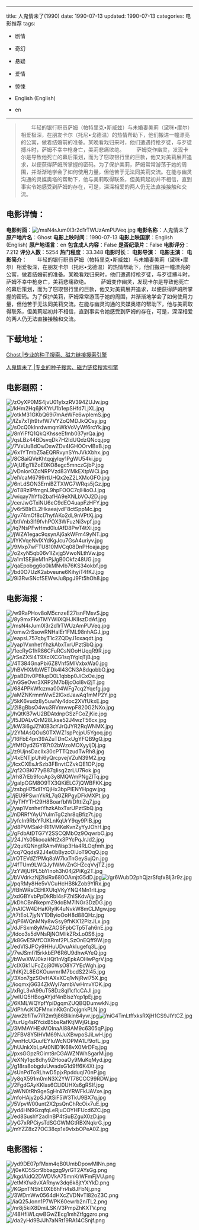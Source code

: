 
---
title: 人鬼情未了(1990)
date: 1990-07-13
updated: 1990-07-13
categories: 电影推荐
tags:
- 剧情
- 奇幻
- 悬疑
- 爱情
- 惊悚

- English (English)
- en
---


> 　　年轻的银行职员萨姆（帕特里克•斯威兹）与未婚妻美莉（黛咪•摩尔）相爱极深，在朋友卡尔（托尼•戈德温）的热情帮助下，他们搬进一幢漂亮的公寓，做着结婚前的准备。某晚看戏归来时，他们遭遇持枪歹徒，与歹徒搏斗时，萨姆不幸中枪身亡，美莉悲痛欲绝。  　　萨姆变作幽灵，发现卡尔是导致他死亡的幕后策划，而为了窃取银行里的巨款，他又对美莉展开追求，以便获得萨姆所掌握的密码。为了保护美莉，萨姆常常游荡于她的周围，并渐渐地学会了如何使用力量，但他苦于无法同美莉交流。在能与幽灵沟通的灵媒奥塔的帮助下，他与美莉取得联系，但美莉起初并不相信，直到事实令她感受到萨姆的存在，可是，深深相爱的两人仍无法直接接触和交流。

## **电影详情**：

**电影封面**：<img src="https://image.tmdb.org/t/p/w200/msN4rJum0l3r2d1rTWUzAmPUVeq.jpg" alt="/msN4rJum0l3r2d1rTWUzAmPUVeq.jpg" title="/msN4rJum0l3r2d1rTWUzAmPUVeq.jpg">
**电影名称**：人鬼情未了
**原产地片名**：Ghost
**电影上映时间**：1990-07-13
**电影上映国家**：English (English)
**原产地语言**：en
**包含成人内容**：False
**是否纪录片**：False
**电影评分**：7.212
**评分人数**：5254
**热门程度**：33.348
**电影时长**：
**电影导演**：
**电影主演**：
**电影简介**：　　年轻的银行职员萨姆（帕特里克•斯威兹）与未婚妻美莉（黛咪•摩尔）相爱极深，在朋友卡尔（托尼•戈德温）的热情帮助下，他们搬进一幢漂亮的公寓，做着结婚前的准备。某晚看戏归来时，他们遭遇持枪歹徒，与歹徒搏斗时，萨姆不幸中枪身亡，美莉悲痛欲绝。  　　萨姆变作幽灵，发现卡尔是导致他死亡的幕后策划，而为了窃取银行里的巨款，他又对美莉展开追求，以便获得萨姆所掌握的密码。为了保护美莉，萨姆常常游荡于她的周围，并渐渐地学会了如何使用力量，但他苦于无法同美莉交流。在能与幽灵沟通的灵媒奥塔的帮助下，他与美莉取得联系，但美莉起初并不相信，直到事实令她感受到萨姆的存在，可是，深深相爱的两人仍无法直接接触和交流。

## **下载地址**：
[Ghost |专业的种子搜索、磁力链接搜索引擎](https://movie.amd794.com:2083/?search=Ghost&ordering=&mode=match_phrase&page_size=10&page=1)

[人鬼情未了 |专业的种子搜索、磁力链接搜索引擎](https://movie.amd794.com:2083/?search=%E4%BA%BA%E9%AC%BC%E6%83%85%E6%9C%AA%E4%BA%86&ordering=&mode=match_phrase&page_size=10&page=1)
 

## **电影剧照**：
<img src="https://image.tmdb.org/t/p/original/zOyXP0MS4jvU01yIxzRV394ZUJw.jpg" alt="/zOyXP0MS4jvU01yIxzRV394ZUJw.jpg" title="/zOyXP0MS4jvU01yIxzRV394ZUJw.jpg"><img src="https://image.tmdb.org/t/p/original/kHm2Hq6jKKYrU1b1epSHfd7LjXL.jpg" alt="/kHm2Hq6jKKYrU1b1epSHfd7LjXL.jpg" title="/kHm2Hq6jKKYrU1b1epSHfd7LjXL.jpg"><img src="https://image.tmdb.org/t/p/original/otkM31GKbQ69i7mAeWFe6wplemS.jpg" alt="/otkM31GKbQ69i7mAeWFe6wplemS.jpg" title="/otkM31GKbQ69i7mAeWFe6wplemS.jpg"><img src="https://image.tmdb.org/t/p/original/lZs7xTjh9tvfW7VYZoQMDJkQCsy.jpg" alt="/lZs7xTjh9tvfW7VYZoQMDJkQCsy.jpg" title="/lZs7xTjh9tvfW7VYZoQMDJkQCsy.jpg"><img src="https://image.tmdb.org/t/p/original/sOcQ0kInrdwmqmWkVoVyWf6rcYk.jpg" alt="/sOcQ0kInrdwmqmWkVoVyWf6rcYk.jpg" title="/sOcQ0kInrdwmqmWkVoVyWf6rcYk.jpg"><img src="https://image.tmdb.org/t/p/original/8nYiFfQ1QkQKhsseEfmb037yrQa.jpg" alt="/8nYiFfQ1QkQKhsseEfmb037yrQa.jpg" title="/8nYiFfQ1QkQKhsseEfmb037yrQa.jpg"><img src="https://image.tmdb.org/t/p/original/qsLBz44BDsvqDk7H2IdUQdzQNcq.jpg" alt="/qsLBz44BDsvqDk7H2IdUQdzQNcq.jpg" title="/qsLBz44BDsvqDk7H2IdUQdzQNcq.jpg"><img src="https://image.tmdb.org/t/p/original/7VxUuBdOwDswZDv4IGHOOrvIBxB.jpg" alt="/7VxUuBdOwDswZDv4IGHOOrvIBxB.jpg" title="/7VxUuBdOwDswZDv4IGHOOrvIBxB.jpg"><img src="https://image.tmdb.org/t/p/original/6x1YTmbZ5aEQRRvynSYnJVkXbhx.jpg" alt="/6x1YTmbZ5aEQRRvynSYnJVkXbhx.jpg" title="/6x1YTmbZ5aEQRRvynSYnJVkXbhx.jpg"><img src="https://image.tmdb.org/t/p/original/8C8aiQVeKhtqqjylqy1PgWU54ki.jpg" alt="/8C8aiQVeKhtqqjylqy1PgWU54ki.jpg" title="/8C8aiQVeKhtqqjylqy1PgWU54ki.jpg"><img src="https://image.tmdb.org/t/p/original/AjUEg11iZoE0KO8egc5mnczGjbP.jpg" alt="/AjUEg11iZoE0KO8egc5mnczGjbP.jpg" title="/AjUEg11iZoE0KO8egc5mnczGjbP.jpg"><img src="https://image.tmdb.org/t/p/original/vDnIorOZcNRPVzd83YMkEXtpWCi.jpg" alt="/vDnIorOZcNRPVzd83YMkEXtpWCi.jpg" title="/vDnIorOZcNRPVzd83YMkEXtpWCi.jpg"><img src="https://image.tmdb.org/t/p/original/elVcaM6799rtUHQx2eZ2LXMoGFO.jpg" alt="/elVcaM6799rtUHQx2eZ2LXMoGFO.jpg" title="/elVcaM6799rtUHQx2eZ2LXMoGFO.jpg"><img src="https://image.tmdb.org/t/p/original/6nLdSON3ErniBZTXWG7WRqs5jGz.jpg" alt="/6nLdSON3ErniBZTXWG7WRqs5jGz.jpg" title="/6nLdSON3ErniBZTXWG7WRqs5jGz.jpg"><img src="https://image.tmdb.org/t/p/original/oT8RzIPfmgnL9hpFOOC7qlHioOJ.jpg" alt="/oT8RzIPfmgnL9hpFOOC7qlHioOJ.jpg" title="/oT8RzIPfmgnL9hpFOOC7qlHioOJ.jpg"><img src="https://image.tmdb.org/t/p/original/wiqay7hYfb2bafHA9eXNLbVOJ2D.jpg" alt="/wiqay7hYfb2bafHA9eXNLbVOJ2D.jpg" title="/wiqay7hYfb2bafHA9eXNLbVOJ2D.jpg"><img src="https://image.tmdb.org/t/p/original/cerJwGTxiNU6eC9dEO4uapFzHFY.jpg" alt="/cerJwGTxiNU6eC9dEO4uapFzHFY.jpg" title="/cerJwGTxiNU6eC9dEO4uapFzHFY.jpg"><img src="https://image.tmdb.org/t/p/original/v6r5BIrEL2HkaeajvdF8ctSppMc.jpg" alt="/v6r5BIrEL2HkaeajvdF8ctSppMc.jpg" title="/v6r5BIrEL2HkaeajvdF8ctSppMc.jpg"><img src="https://image.tmdb.org/t/p/original/gv74mOf8cI7hyfAKo2dL9nVPtXj.jpg" alt="/gv74mOf8cI7hyfAKo2dL9nVPtXj.jpg" title="/gv74mOf8cI7hyfAKo2dL9nVPtXj.jpg"><img src="https://image.tmdb.org/t/p/original/btIVnb3l19fvhPOX3WFuzNi3vpf.jpg" alt="/btIVnb3l19fvhPOX3WFuzNi3vpf.jpg" title="/btIVnb3l19fvhPOX3WFuzNi3vpf.jpg"><img src="https://image.tmdb.org/t/p/original/iq7NsPFwHmd0lulAfD8PwT4tXi.jpg" alt="/iq7NsPFwHmd0lulAfD8PwT4tXi.jpg" title="/iq7NsPFwHmd0lulAfD8PwT4tXi.jpg"><img src="https://image.tmdb.org/t/p/original/jWZA1egac9qsynAj6akWFm49yNT.jpg" alt="/jWZA1egac9qsynAj6akWFm49yNT.jpg" title="/jWZA1egac9qsynAj6akWFm49yNT.jpg"><img src="https://image.tmdb.org/t/p/original/lYKVqeNvIXYdKgJcu7GsA4uriyv.jpg" alt="/lYKVqeNvIXYdKgJcu7GsA4uriyv.jpg" title="/lYKVqeNvIXYdKgJcu7GsA4uriyv.jpg"><img src="https://image.tmdb.org/t/p/original/9Mxp7wFTU810MVCq08DnPHoaja.jpg" alt="/9Mxp7wFTU810MVCq08DnPHoaja.jpg" title="/9Mxp7wFTU810MVCq08DnPHoaja.jpg"><img src="https://image.tmdb.org/t/p/original/o2xyN5qb06v1IZvjg5VwoNLthVw.jpg" alt="/o2xyN5qb06v1IZvjg5VwoNLthVw.jpg" title="/o2xyN5qb06v1IZvjg5VwoNLthVw.jpg"><img src="https://image.tmdb.org/t/p/original/a1m1SEjiieM1nPjJgB0Okfz48UG.jpg" alt="/a1m1SEjiieM1nPjJgB0Okfz48UG.jpg" title="/a1m1SEjiieM1nPjJgB0Okfz48UG.jpg"><img src="https://image.tmdb.org/t/p/original/qaEpobgg6o0kMNvIb76KS34okbf.jpg" alt="/qaEpobgg6o0kMNvIb76KS34okbf.jpg" title="/qaEpobgg6o0kMNvIb76KS34okbf.jpg"><img src="https://image.tmdb.org/t/p/original/bd0O7UzK2abveune6KihyiT4fKJ.jpg" alt="/bd0O7UzK2abveune6KihyiT4fKJ.jpg" title="/bd0O7UzK2abveune6KihyiT4fKJ.jpg"><img src="https://image.tmdb.org/t/p/original/9i3RwSNcfSEWwJu8pgJ9Ft5hOh8.jpg" alt="/9i3RwSNcfSEWwJu8pgJ9Ft5hOh8.jpg" title="/9i3RwSNcfSEWwJu8pgJ9Ft5hOh8.jpg">

## **电影海报**：
<img src="https://image.tmdb.org/t/p/original/w9RaPHov8oM5cnzeE27isnFMsvS.jpg" alt="/w9RaPHov8oM5cnzeE27isnFMsvS.jpg" title="/w9RaPHov8oM5cnzeE27isnFMsvS.jpg"><img src="https://image.tmdb.org/t/p/original/8y9mxFKeTMYWIiXQHJKlIszDdAf.jpg" alt="/8y9mxFKeTMYWIiXQHJKlIszDdAf.jpg" title="/8y9mxFKeTMYWIiXQHJKlIszDdAf.jpg"><img src="https://image.tmdb.org/t/p/original/msN4rJum0l3r2d1rTWUzAmPUVeq.jpg" alt="/msN4rJum0l3r2d1rTWUzAmPUVeq.jpg" title="/msN4rJum0l3r2d1rTWUzAmPUVeq.jpg"><img src="https://image.tmdb.org/t/p/original/omw2rSsowRNHaIEr1FML98nhAGJ.jpg" alt="/omw2rSsowRNHaIEr1FML98nhAGJ.jpg" title="/omw2rSsowRNHaIEr1FML98nhAGJ.jpg"><img src="https://image.tmdb.org/t/p/original/eapsL757qbyT1c2ZQDyJ1oxaqdt.jpg" alt="/eapsL757qbyT1c2ZQDyJ1oxaqdt.jpg" title="/eapsL757qbyT1c2ZQDyJ1oxaqdt.jpg"><img src="https://image.tmdb.org/t/p/original/yap1VxnhetYhzkAbxTxrUPztSbQ.jpg" alt="/yap1VxnhetYhzkAbxTxrUPztSbQ.jpg" title="/yap1VxnhetYhzkAbxTxrUPztSbQ.jpg"><img src="https://image.tmdb.org/t/p/original/1ecRyG1hR86CFuRCsNOoHUqqR9R.jpg" alt="/1ecRyG1hR86CFuRCsNOoHUqqR9R.jpg" title="/1ecRyG1hR86CFuRCsNOoHUqqR9R.jpg"><img src="https://image.tmdb.org/t/p/original/rSeZX5l4T9XcIXCG1sq1YglqTjB.jpg" alt="/rSeZX5l4T9XcIXCG1sq1YglqTjB.jpg" title="/rSeZX5l4T9XcIXCG1sq1YglqTjB.jpg"><img src="https://image.tmdb.org/t/p/original/4T384GnaPbi6Z8Vhf5MIVxbxWa0.jpg" alt="/4T384GnaPbi6Z8Vhf5MIVxbxWa0.jpg" title="/4T384GnaPbi6Z8Vhf5MIVxbxWa0.jpg"><img src="https://image.tmdb.org/t/p/original/hBVHXMbWETDk4l43CN3A8dqobbO.jpg" alt="/hBVHXMbWETDk4l43CN3A8dqobbO.jpg" title="/hBVHXMbWETDk4l43CN3A8dqobbO.jpg"><img src="https://image.tmdb.org/t/p/original/paBDtv0P8lupD0L1qbbp0JiCxOe.jpg" alt="/paBDtv0P8lupD0L1qbbp0JiCxOe.jpg" title="/paBDtv0P8lupD0L1qbbp0JiCxOe.jpg"><img src="https://image.tmdb.org/t/p/original/nGSeOwr3XRP2M7bBjcOol8vi2jT.jpg" alt="/nGSeOwr3XRP2M7bBjcOol8vi2jT.jpg" title="/nGSeOwr3XRP2M7bBjcOol8vi2jT.jpg"><img src="https://image.tmdb.org/t/p/original/684PPkWfczma004WFg7cq2Yqefg.jpg" alt="/684PPkWfczma004WFg7cq2Yqefg.jpg" title="/684PPkWfczma004WFg7cq2Yqefg.jpg"><img src="https://image.tmdb.org/t/p/original/aMZNKrmmWwE2lGxdJawAq1mMP2Y.jpg" alt="/aMZNKrmmWwE2lGxdJawAq1mMP2Y.jpg" title="/aMZNKrmmWwE2lGxdJawAq1mMP2Y.jpg"><img src="https://image.tmdb.org/t/p/original/5kK6vudz8y5uwNy4doc2XVfUkxE.jpg" alt="/5kK6vudz8y5uwNy4doc2XVfUkxE.jpg" title="/5kK6vudz8y5uwNy4doc2XVfUkxE.jpg"><img src="https://image.tmdb.org/t/p/original/2l8gBbsO4wu3RVmwwpF820G2NXo.jpg" alt="/2l8gBbsO4wu3RVmwwpF820G2NXo.jpg" title="/2l8gBbsO4wu3RVmwwpF820G2NXo.jpg"><img src="https://image.tmdb.org/t/p/original/hQtKB7wU2BDAtdnpGSzFCoZjKie.jpg" alt="/hQtKB7wU2BDAtdnpGSzFCoZjKie.jpg" title="/hQtKB7wU2BDAtdnpGSzFCoZjKie.jpg"><img src="https://image.tmdb.org/t/p/original/l5JDALvQrM28Lkse52J4wzT56cx.jpg" alt="/l5JDALvQrM28Lkse52J4wzT56cx.jpg" title="/l5JDALvQrM28Lkse52J4wzT56cx.jpg"><img src="https://image.tmdb.org/t/p/original/kW3i6gJZN0B3cYJrQJYR2RqWNMX.jpg" alt="/kW3i6gJZN0B3cYJrQJYR2RqWNMX.jpg" title="/kW3i6gJZN0B3cYJrQJYR2RqWNMX.jpg"><img src="https://image.tmdb.org/t/p/original/2YMAsQOuS0TXWZ1spPcjpU5Ygoq.jpg" alt="/2YMAsQOuS0TXWZ1spPcjpU5Ygoq.jpg" title="/2YMAsQOuS0TXWZ1spPcjpU5Ygoq.jpg"><img src="https://image.tmdb.org/t/p/original/16FbE4pn39AZuTDnCxUgYFQB9gQ.jpg" alt="/16FbE4pn39AZuTDnCxUgYFQB9gQ.jpg" title="/16FbE4pn39AZuTDnCxUgYFQB9gQ.jpg"><img src="https://image.tmdb.org/t/p/original/fMfOydZGY87t02bWzoMOXyyijDj.jpg" alt="/fMfOydZGY87t02bWzoMOXyyijDj.jpg" title="/fMfOydZGY87t02bWzoMOXyyijDj.jpg"><img src="https://image.tmdb.org/t/p/original/z9UjnsDacIlx30cPTTQzudTwRh8.jpg" alt="/z9UjnsDacIlx30cPTTQzudTwRh8.jpg" title="/z9UjnsDacIlx30cPTTQzudTwRh8.jpg"><img src="https://image.tmdb.org/t/p/original/4xENTjpUhi6yQrcpvejVZuN39M2.jpg" alt="/4xENTjpUhi6yQrcpvejVZuN39M2.jpg" title="/4xENTjpUhi6yQrcpvejVZuN39M2.jpg"><img src="https://image.tmdb.org/t/p/original/lcxCXEsJrSzb3FBnvtCZvkQE1OP.jpg" alt="/lcxCXEsJrSzb3FBnvtCZvkQE1OP.jpg" title="/lcxCXEsJrSzb3FBnvtCZvkQE1OP.jpg"><img src="https://image.tmdb.org/t/p/original/qf2OBKl77yB87qIisg2zrLU7Rok.jpg" alt="/qf2OBKl77yB87qIisg2zrLU7Rok.jpg" title="/qf2OBKl77yB87qIisg2zrLU7Rok.jpg"><img src="https://image.tmdb.org/t/p/original/rh87rEb9fccAp3y8MQWmPNgZITq.jpg" alt="/rh87rEb9fccAp3y8MQWmPNgZITq.jpg" title="/rh87rEb9fccAp3y8MQWmPNgZITq.jpg"><img src="https://image.tmdb.org/t/p/original/gaIpCGM8O9TX3QKiELC7jQWBFKK.jpg" alt="/gaIpCGM8O9TX3QKiELC7jQWBFKK.jpg" title="/gaIpCGM8O9TX3QKiELC7jQWBFKK.jpg"><img src="https://image.tmdb.org/t/p/original/zsbgH75dl1YQjHx3bpPlENYHpgw.jpg" alt="/zsbgH75dl1YQjHx3bpPlENYHpgw.jpg" title="/zsbgH75dl1YQjHx3bpPlENYHpgw.jpg"><img src="https://image.tmdb.org/t/p/original/jEU9PSwnYkRL7qGZRPgyDFkMXPt.jpg" alt="/jEU9PSwnYkRL7qGZRPgyDFkMXPt.jpg" title="/jEU9PSwnYkRL7qGZRPgyDFkMXPt.jpg"><img src="https://image.tmdb.org/t/p/original/iyTHYTH29H8BoarfbIWDfttiZq7.jpg" alt="/iyTHYTH29H8BoarfbIWDfttiZq7.jpg" title="/iyTHYTH29H8BoarfbIWDfttiZq7.jpg"><img src="https://image.tmdb.org/t/p/original/yap1VxnhetYhzkAbxTxrUPztSbQ.jpg" alt="/yap1VxnhetYhzkAbxTxrUPztSbQ.jpg" title="/yap1VxnhetYhzkAbxTxrUPztSbQ.jpg"><img src="https://image.tmdb.org/t/p/original/nDRRfYAyUYuImTgCzhr8qBfiz7t.jpg" alt="/nDRRfYAyUYuImTgCzhr8qBfiz7t.jpg" title="/nDRRfYAyUYuImTgCzhr8qBfiz7t.jpg"><img src="https://image.tmdb.org/t/p/original/yfcIn9RIxYPJKLnKqUrY9qy9PIB.jpg" alt="/yfcIn9RIxYPJKLnKqUrY9qy9PIB.jpg" title="/yfcIn9RIxYPJKLnKqUrY9qy9PIB.jpg"><img src="https://image.tmdb.org/t/p/original/d8PVMSakHRl1VMKeKvnZyYyJOhH.jpg" alt="/d8PVMSakHRl1VMKeKvnZyYyJOhH.jpg" title="/d8PVMSakHRl1VMKeKvnZyYyJOhH.jpg"><img src="https://image.tmdb.org/t/p/original/gFdbAtDTG7Y2SSCQMbOz9OqwrbO.jpg" alt="/gFdbAtDTG7Y2SSCQMbOz9OqwrbO.jpg" title="/gFdbAtDTG7Y2SSCQMbOz9OqwrbO.jpg"><img src="https://image.tmdb.org/t/p/original/24JYs05kooakNt2x3PYcPqJrJd2.jpg" alt="/24JYs05kooakNt2x3PYcPqJrJd2.jpg" title="/24JYs05kooakNt2x3PYcPqJrJd2.jpg"><img src="https://image.tmdb.org/t/p/original/2quKQNngtRAm4Wsp3Ha4RLOqfmh.jpg" alt="/2quKQNngtRAm4Wsp3Ha4RLOqfmh.jpg" title="/2quKQNngtRAm4Wsp3Ha4RLOqfmh.jpg"><img src="https://image.tmdb.org/t/p/original/cq7Qqds92J4e0bByzcOIJoT9OqQ.jpg" alt="/cq7Qqds92J4e0bByzcOIJoT9OqQ.jpg" title="/cq7Qqds92J4e0bByzcOIJoT9OqQ.jpg"><img src="https://image.tmdb.org/t/p/original/rOTEVdZfPMq8aW7kxTnGeySujQn.jpg" alt="/rOTEVdZfPMq8aW7kxTnGeySujQn.jpg" title="/rOTEVdZfPMq8aW7kxTnGeySujQn.jpg"><img src="https://image.tmdb.org/t/p/original/4fTUm9LWQJy1WMvZnGHZcqVvjTZ.jpg" alt="/4fTUm9LWQJy1WMvZnGHZcqVvjTZ.jpg" title="/4fTUm9LWQJy1WMvZnGHZcqVvjTZ.jpg"><img src="https://image.tmdb.org/t/p/original/zYWjUfPL5bYInoh3h04j2PiKg2T.jpg" alt="/zYWjUfPL5bYInoh3h04j2PiKg2T.jpg" title="/zYWjUfPL5bYInoh3h04j2PiKg2T.jpg"><img src="https://image.tmdb.org/t/p/original/bVVdrkzNj2lsiRx680OAmjtG5dD.jpg" alt="/bVVdrkzNj2lsiRx680OAmjtG5dD.jpg" title="/bVVdrkzNj2lsiRx680OAmjtG5dD.jpg"><img src="https://image.tmdb.org/t/p/original/gr6WubD2phQjzrSfqfxBIj3r9z.jpg" alt="/gr6WubD2phQjzrSfqfxBIj3r9z.jpg" title="/gr6WubD2phQjzrSfqfxBIj3r9z.jpg"><img src="https://image.tmdb.org/t/p/original/pqRMy8He5vVCuHcHB8kZob9YlRx.jpg" alt="/pqRMy8He5vVCuHcHB8kZob9YlRx.jpg" title="/pqRMy8He5vVCuHcHB8kZob9YlRx.jpg"><img src="https://image.tmdb.org/t/p/original/fBhWRsCEHIXUIqVKyYNQ4Mn1rlt.jpg" alt="/fBhWRsCEHIXUIqVKyYNQ4Mn1rlt.jpg" title="/fBhWRsCEHIXUIqVKyYNQ4Mn1rlt.jpg"><img src="https://image.tmdb.org/t/p/original/xdGBYvbPpDkRbI4sFZhlSKdvAjy.jpg" alt="/xdGBYvbPpDkRbI4sFZhlSKdvAjy.jpg" title="/xdGBYvbPpDkRbI4sFZhlSKdvAjy.jpg"><img src="https://image.tmdb.org/t/p/original/kDhCBnRkepmZ9doBM7lNGr3DzDG.jpg" alt="/kDhCBnRkepmZ9doBM7lNGr3DzDG.jpg" title="/kDhCBnRkepmZ9doBM7lNGr3DzDG.jpg"><img src="https://image.tmdb.org/t/p/original/nAICW4DHaKRyIK4uNvkW8mCLMgw.jpg" alt="/nAICW4DHaKRyIK4uNvkW8mCLMgw.jpg" title="/nAICW4DHaKRyIK4uNvkW8mCLMgw.jpg"><img src="https://image.tmdb.org/t/p/original/t7tEoL7jyNY1DByioOoH8d88QHz.jpg" alt="/t7tEoL7jyNY1DByioOoH8d88QHz.jpg" title="/t7tEoL7jyNY1DByioOoH8d88QHz.jpg"><img src="https://image.tmdb.org/t/p/original/qP6WQnMNy8wSsy9fhKX12PizJLx.jpg" alt="/qP6WQnMNy8wSsy9fhKX12PizJLx.jpg" title="/qP6WQnMNy8wSsy9fhKX12PizJLx.jpg"><img src="https://image.tmdb.org/t/p/original/dJFSxm8yMwZAOSFpbCTp5Tah6nE.jpg" alt="/dJFSxm8yMwZAOSFpbCTp5Tah6nE.jpg" title="/dJFSxm8yMwZAOSFpbCTp5Tah6nE.jpg"><img src="https://image.tmdb.org/t/p/original/ldco3s5dVNsRjNOMlikZRxLo0S6.jpg" alt="/ldco3s5dVNsRjNOMlikZRxLo0S6.jpg" title="/ldco3s5dVNsRjNOMlikZRxLo0S6.jpg"><img src="https://image.tmdb.org/t/p/original/k8GvE5MfCOXRmf2PLSzOnEQff9W.jpg" alt="/k8GvE5MfCOXRmf2PLSzOnEQff9W.jpg" title="/k8GvE5MfCOXRmf2PLSzOnEQff9W.jpg"><img src="https://image.tmdb.org/t/p/original/edVlSJPCy9HHuUDvuAkIugefq3L.jpg" alt="/edVlSJPCy9HHuUDvuAkIugefq3L.jpg" title="/edVlSJPCy9HHuUDvuAkIugefq3L.jpg"><img src="https://image.tmdb.org/t/p/original/7wJSmfi15rkkbEP6R6U9dhwAYeQ.jpg" alt="/7wJSmfi15rkkbEP6R6U9dhwAYeQ.jpg" title="/7wJSmfi15rkkbEP6R6U9dhwAYeQ.jpg"><img src="https://image.tmdb.org/t/p/original/bWwXWJ0kzHQt1nVgEpkAOHwPgrV.jpg" alt="/bWwXWJ0kzHQt1nVgEpkAOHwPgrV.jpg" title="/bWwXWJ0kzHQt1nVgEpkAOHwPgrV.jpg"><img src="https://image.tmdb.org/t/p/original/cIXGk1lJFcZcj80WsO8Y7YEcWgh.jpg" alt="/cIXGk1lJFcZcj80WsO8Y7YEcWgh.jpg" title="/cIXGk1lJFcZcj80WsO8Y7YEcWgh.jpg"><img src="https://image.tmdb.org/t/p/original/hIKj2L8EGKOuwmrlM7bcdS22l45.jpg" alt="/hIKj2L8EGKOuwmrlM7bcdS22l45.jpg" title="/hIKj2L8EGKOuwmrlM7bcdS22l45.jpg"><img src="https://image.tmdb.org/t/p/original/3Xon7gzSOvHAXxXCq1vNjRwl75X.jpg" alt="/3Xon7gzSOvHAXxXCq1vNjRwl75X.jpg" title="/3Xon7gzSOvHAXxXCq1vNjRwl75X.jpg"><img src="https://image.tmdb.org/t/p/original/ioqmxjG634ZkWyI7ambVwHmvYOK.jpg" alt="/ioqmxjG634ZkWyI7ambVwHmvYOK.jpg" title="/ioqmxjG634ZkWyI7ambVwHmvYOK.jpg"><img src="https://image.tmdb.org/t/p/original/xRgL3vA99uT58Dz8qI1cflcCAJl.jpg" alt="/xRgL3vA99uT58Dz8qI1cflcCAJl.jpg" title="/xRgL3vA99uT58Dz8qI1cflcCAJl.jpg"><img src="https://image.tmdb.org/t/p/original/wIUQ5HBogAYjdf4nBIszYqp1pEj.jpg" alt="/wIUQ5HBogAYjdf4nBIszYqp1pEj.jpg" title="/wIUQ5HBogAYjdf4nBIszYqp1pEj.jpg"><img src="https://image.tmdb.org/t/p/original/6KMLWQYpfYpiDgqmZUQBQDumwkN.jpg" alt="/6KMLWQYpfYpiDgqmZUQBQDumwkN.jpg" title="/6KMLWQYpfYpiDgqmZUQBQDumwkN.jpg"><img src="https://image.tmdb.org/t/p/original/dPhAcKlQFMnxinKkGnDojgnkPLN.jpg" alt="/dPhAcKlQFMnxinKkGnDojgnkPLN.jpg" title="/dPhAcKlQFMnxinKkGnDojgnkPLN.jpg"><img src="https://image.tmdb.org/t/p/original/aw2bfiTw7iR2m9j86Blkin64yvr.jpg" alt="/aw2bfiTw7iR2m9j86Blkin64yvr.jpg" title="/aw2bfiTw7iR2m9j86Blkin64yvr.jpg"><img src="https://image.tmdb.org/t/p/original/niG4TmLtffxksRXjH1CS9JlYtCZ.jpg" alt="/niG4TmLtffxksRXjH1CS9JlYtCZ.jpg" title="/niG4TmLtffxksRXjH1CS9JlYtCZ.jpg"><img src="https://image.tmdb.org/t/p/original/turUg4sRYcixB5bsRafKtjMVjGt.jpg" alt="/turUg4sRYcixB5bsRafKtjMVjGt.jpg" title="/turUg4sRYcixB5bsRafKtjMVjGt.jpg"><img src="https://image.tmdb.org/t/p/original/3MMAYHExMOInaAl88AM9c6305qP.jpg" alt="/3MMAYHExMOInaAl88AM9c6305qP.jpg" title="/3MMAYHExMOInaAl88AM9c6305qP.jpg"><img src="https://image.tmdb.org/t/p/original/2FBV8Y5IHVM69NJuXBwpoSJiLwH.jpg" alt="/2FBV8Y5IHVM69NJuXBwpoSJiLwH.jpg" title="/2FBV8Y5IHVM69NJuXBwpoSJiLwH.jpg"><img src="https://image.tmdb.org/t/p/original/wnHcUGuufEYIuWcNOPMA1Lf9ofL.jpg" alt="/wnHcUGuufEYIuWcNOPMA1Lf9ofL.jpg" title="/wnHcUGuufEYIuWcNOPMA1Lf9ofL.jpg"><img src="https://image.tmdb.org/t/p/original/hUJnkXbLpAt0NlD1K68vX0MrDFq.jpg" alt="/hUJnkXbLpAt0NlD1K68vX0MrDFq.jpg" title="/hUJnkXbLpAt0NlD1K68vX0MrDFq.jpg"><img src="https://image.tmdb.org/t/p/original/pxsGGpzROimt8rCGAWZNWhSgarM.jpg" alt="/pxsGGpzROimt8rCGAWZNWhSgarM.jpg" title="/pxsGGpzROimt8rCGAWZNWhSgarM.jpg"><img src="https://image.tmdb.org/t/p/original/eXNy1qc8dhy9ZHooaOy9MuKqMyd.jpg" alt="/eXNy1qc8dhy9ZHooaOy9MuKqMyd.jpg" title="/eXNy1qc8dhy9ZHooaOy9MuKqMyd.jpg"><img src="https://image.tmdb.org/t/p/original/g18ra8obgduUwadsG1d9ff6K4Xt.jpg" alt="/g18ra8obgduUwadsG1d9ff6K4Xt.jpg" title="/g18ra8obgduUwadsG1d9ff6K4Xt.jpg"><img src="https://image.tmdb.org/t/p/original/sUnPdToRLhwD5pjxRpdduqI70nP.jpg" alt="/sUnPdToRLhwD5pjxRpdduqI70nP.jpg" title="/sUnPdToRLhwD5pjxRpdduqI70nP.jpg"><img src="https://image.tmdb.org/t/p/original/y8qX591m0mN3X2YWT78CCC99RDW.jpg" alt="/y8qX591m0mN3X2YWT78CCC99RDW.jpg" title="/y8qX591m0mN3X2YWT78CCC99RDW.jpg"><img src="https://image.tmdb.org/t/p/original/2FgdGAyKKIas6CLl0UHXs6gRSIf.jpg" alt="/2FgdGAyKKIas6CLl0UHXs6gRSIf.jpg" title="/2FgdGAyKKIas6CLl0UHXs6gRSIf.jpg"><img src="https://image.tmdb.org/t/p/original/aWN0tRh9geSgHr47dYRWFkUAVxe.jpg" alt="/aWN0tRh9geSgHr47dYRWFkUAVxe.jpg" title="/aWN0tRh9geSgHr47dYRWFkUAVxe.jpg"><img src="https://image.tmdb.org/t/p/original/nfoHAjy2pSJQtSiF5W3TkU9BX7q.jpg" alt="/nfoHAjy2pSJQtSiF5W3TkU9BX7q.jpg" title="/nfoHAjy2pSJQtSiF5W3TkU9BX7q.jpg"><img src="https://image.tmdb.org/t/p/original/5VpvW00unt2X2psQnChRcOix7uE.jpg" alt="/5VpvW00unt2X2psQnChRcOix7uE.jpg" title="/5VpvW00unt2X2psQnChRcOix7uE.jpg"><img src="https://image.tmdb.org/t/p/original/yd4HN9GzqfqLeRjuCOYHFUcd6ZC.jpg" alt="/yd4HN9GzqfqLeRjuCOYHFUcd6ZC.jpg" title="/yd4HN9GzqfqLeRjuCOYHFUcd6ZC.jpg"><img src="https://image.tmdb.org/t/p/original/ed8SushY2adInBP4tSuBZguX0zD.jpg" alt="/ed8SushY2adInBP4tSuBZguX0zD.jpg" title="/ed8SushY2adInBP4tSuBZguX0zD.jpg"><img src="https://image.tmdb.org/t/p/original/yG7xRPCiysTdSGGWMGtRBXNqkrG.jpg" alt="/yG7xRPCiysTdSGGWMGtRBXNqkrG.jpg" title="/yG7xRPCiysTdSGGWMGtRBXNqkrG.jpg"><img src="https://image.tmdb.org/t/p/original/mYZZ8x27OC38qx1e9vlxbOPeA0Z.jpg" alt="/mYZZ8x27OC38qx1e9vlxbOPeA0Z.jpg" title="/mYZZ8x27OC38qx1e9vlxbOPeA0Z.jpg">

## **电影图标**：
<img src="https://image.tmdb.org/t/p/original/yd9DE07pfMxm4qB0UmbDpowMlNn.png" alt="/yd9DE07pfMxm4qB0UmbDpowMlNn.png" title="/yd9DE07pfMxm4qB0UmbDpowMlNn.png"><img src="https://image.tmdb.org/t/p/original/j0eKD5Scr9bbagzg9yrGT2AYsGg.png" alt="/j0eKD5Scr9bbagzg9yrGT2AYsGg.png" title="/j0eKD5Scr9bbagzg9yrGT2AYsGg.png"><img src="https://image.tmdb.org/t/p/original/kgdAidQ2DWDVkA75mnKrWFmFjVU.png" alt="/kgdAidQ2DWDVkA75mnKrWFmFjVU.png" title="/kgdAidQ2DWDVkA75mnKrWFmFjVU.png"><img src="https://image.tmdb.org/t/p/original/etMKfw8vXARnyw3dq6k8jtYXYkD.png" alt="/etMKfw8vXARnyw3dq6k8jtYXYkD.png" title="/etMKfw8vXARnyw3dq6k8jtYXYkD.png"><img src="https://image.tmdb.org/t/p/original/KGpnTN5lrE0XE6hFri4s8JFbNj.png" alt="/KGpnTN5lrE0XE6hFri4s8JFbNj.png" title="/KGpnTN5lrE0XE6hFri4s8JFbNj.png"><img src="https://image.tmdb.org/t/p/original/3WDmWw0564dHXcZVDNvTl82oZ3C.png" alt="/3WDmWw0564dHXcZVDNvTl82oZ3C.png" title="/3WDmWw0564dHXcZVDNvTl82oZ3C.png"><img src="https://image.tmdb.org/t/p/original/iaQ25Jonn1P7WPK60ewrb2niTL2.png" alt="/iaQ25Jonn1P7WPK60ewrb2niTL2.png" title="/iaQ25Jonn1P7WPK60ewrb2niTL2.png"><img src="https://image.tmdb.org/t/p/original/nr8j5kiX8DmiLSKiV3PmpZhKXTV.png" alt="/nr8j5kiX8DmiLSKiV3PmpZhKXTV.png" title="/nr8j5kiX8DmiLSKiV3PmpZhKXTV.png"><img src="https://image.tmdb.org/t/p/original/48HfiWLqwBGwZEcg1mhZtfggzro.png" alt="/48HfiWLqwBGwZEcg1mhZtfggzro.png" title="/48HfiWLqwBGwZEcg1mhZtfggzro.png"><img src="https://image.tmdb.org/t/p/original/da2yHd9BJJh7aNRt19RA14CSnjf.png" alt="/da2yHd9BJJh7aNRt19RA14CSnjf.png" title="/da2yHd9BJJh7aNRt19RA14CSnjf.png">
